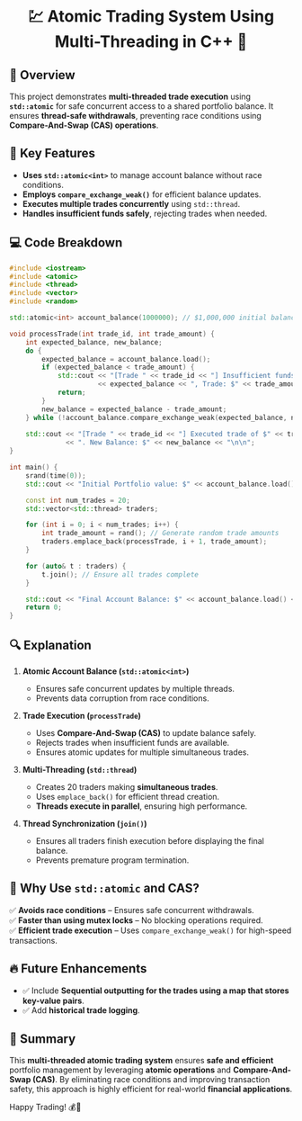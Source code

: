 <div align="center">

# 💹 Atomic Trading System Using Multi-Threading in C++ 🚀

</div>

## 📖 Overview
This project demonstrates **multi-threaded trade execution** using **`std::atomic`** for safe concurrent access to a shared portfolio balance. It ensures **thread-safe withdrawals**, preventing race conditions using **Compare-And-Swap (CAS) operations**.

## 🔑 Key Features
- **Uses `std::atomic<int>`** to manage account balance without race conditions.
- **Employs `compare_exchange_weak()`** for efficient balance updates.
- **Executes multiple trades concurrently** using `std::thread`.
- **Handles insufficient funds safely**, rejecting trades when needed.

## 💻 Code Breakdown
```cpp
#include <iostream>
#include <atomic>
#include <thread>
#include <vector>
#include <random>

std::atomic<int> account_balance(1000000); // $1,000,000 initial balance

void processTrade(int trade_id, int trade_amount) {
    int expected_balance, new_balance;
    do {
        expected_balance = account_balance.load();
        if (expected_balance < trade_amount) {
            std::cout << "[Trade " << trade_id << "] Insufficient funds. Balance: $"
                      << expected_balance << ", Trade: $" << trade_amount << "\n\n";
            return;
        }
        new_balance = expected_balance - trade_amount;
    } while (!account_balance.compare_exchange_weak(expected_balance, new_balance));
    
    std::cout << "[Trade " << trade_id << "] Executed trade of $" << trade_amount
              << ". New Balance: $" << new_balance << "\n\n";
}

int main() {
    srand(time(0));
    std::cout << "Initial Portfolio value: $" << account_balance.load() << "\n\n";

    const int num_trades = 20;
    std::vector<std::thread> traders;

    for (int i = 0; i < num_trades; i++) {
        int trade_amount = rand(); // Generate random trade amounts
        traders.emplace_back(processTrade, i + 1, trade_amount);
    }

    for (auto& t : traders) {
        t.join(); // Ensure all trades complete
    }

    std::cout << "Final Account Balance: $" << account_balance.load() << "\n";
    return 0;
}
```

## 🔍 Explanation
1. **Atomic Account Balance (`std::atomic<int>`)**
   - Ensures safe concurrent updates by multiple threads.
   - Prevents data corruption from race conditions.

2. **Trade Execution (`processTrade`)**
   - Uses **Compare-And-Swap (CAS)** to update balance safely.
   - Rejects trades when insufficient funds are available.
   - Ensures atomic updates for multiple simultaneous trades.

3. **Multi-Threading (`std::thread`)**
   - Creates 20 traders making **simultaneous trades**.
   - Uses `emplace_back()` for efficient thread creation.
   - **Threads execute in parallel**, ensuring high performance.

4. **Thread Synchronization (`join()`)**
   - Ensures all traders finish execution before displaying the final balance.
   - Prevents premature program termination.

## 🚀 Why Use `std::atomic` and CAS?
✅ **Avoids race conditions** – Ensures safe concurrent withdrawals.  
✅ **Faster than using mutex locks** – No blocking operations required.  
✅ **Efficient trade execution** – Uses `compare_exchange_weak()` for high-speed transactions.  

## 🔥 Future Enhancements
- ✅ Include **Sequential outputting for the trades using a map that stores key-value pairs**.
- ✅ Add **historical trade logging**.

## 🎯 Summary
This **multi-threaded atomic trading system** ensures **safe and efficient** portfolio management by leveraging **atomic operations** and **Compare-And-Swap (CAS)**. By eliminating race conditions and improving transaction safety, this approach is highly efficient for real-world **financial applications**.

Happy Trading! 💰🚀

